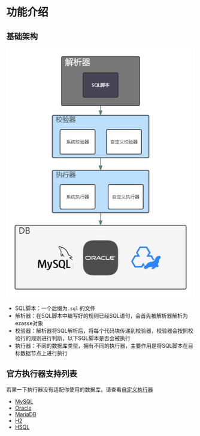 # 功能介绍
## 基础架构

![](../../.vuepress/public/images/ezasse-framework.png)
* SQL脚本：一个后缀为`.sql` 的文件
* 解析器：在SQL脚本中编写好的规则已经SQL语句，会首先被解析器解析为ezasse对象
* 校验器：解析器将SQL解析后，将每个代码块传递到校验器，校验器会按照校验行的规则进行判断，以下SQL脚本是否会被执行
* 执行器：不同的数据库类型，拥有不同的执行器，主要作用是将SQL脚本在目标数据节点上进行执行

## 官方执行器支持列表
若果一下执行器没有适配你使用的数据库，请查看[自定义执行器](../expand/customer-executor.html)
* [MySQL](https://github.com/PerccyKing/ezasse/blob/master/ezasse-core/src/main/java/cn/com/pism/ezasse/executor/MysqlEzasseExecutor.java)
* [Oracle](https://github.com/PerccyKing/ezasse/blob/master/ezasse-core/src/main/java/cn/com/pism/ezasse/executor/OracleEzasseExecutor.java)
* [MariaDB](https://github.com/PerccyKing/ezasse/blob/master/ezasse-core/src/main/java/cn/com/pism/ezasse/executor/MariaDbEzasseExecutor.java)
* [H2](https://github.com/PerccyKing/ezasse/blob/master/ezasse-core/src/main/java/cn/com/pism/ezasse/executor/H2EzasseExecutor.java)
* [HSQL](https://github.com/PerccyKing/ezasse/blob/master/ezasse-core/src/main/java/cn/com/pism/ezasse/executor/HsqlDbExecutor.java)
